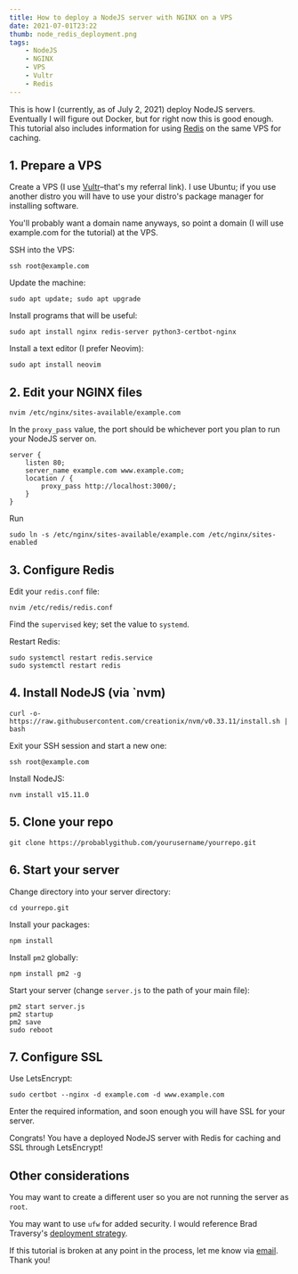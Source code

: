 ```yaml
---
title: How to deploy a NodeJS server with NGINX on a VPS
date: 2021-07-01T23:22
thumb: node_redis_deployment.png
tags: 
    - NodeJS
    - NGINX
    - VPS
    - Vultr
    - Redis
---
```


This is how I (currently, as of July 2, 2021) deploy NodeJS servers. Eventually I will figure out Docker, but for right now this is good enough. This tutorial also includes information for using [Redis](https://redis.io/) on the same VPS for caching.

## 1. Prepare a VPS
Create a VPS (I use [Vultr](https://www.vultr.com/?ref=8752906)–that's my referral link). I use Ubuntu; if you use another distro you will have to use your distro's package manager for installing software.

You'll probably want a domain name anyways, so point a domain (I will use example.com for the tutorial) at the VPS.

SSH into the VPS:

    ssh root@example.com

Update the machine:

    sudo apt update; sudo apt upgrade

Install programs that will be useful:

    sudo apt install nginx redis-server python3-certbot-nginx

Install a text editor (I prefer Neovim):

    sudo apt install neovim

## 2. Edit your NGINX files

    nvim /etc/nginx/sites-available/example.com

In the `proxy_pass` value, the port should be whichever port you plan to run your NodeJS server on.

```nginx
server {
    listen 80;
    server_name example.com www.example.com;
    location / {
        proxy_pass http://localhost:3000/;
    }
}
```

Run

    sudo ln -s /etc/nginx/sites-available/example.com /etc/nginx/sites-enabled

## 3. Configure Redis

Edit your `redis.conf` file:

    nvim /etc/redis/redis.conf

Find the `supervised` key; set the value to `systemd`.

Restart Redis:

    sudo systemctl restart redis.service
    sudo systemctl restart redis

## 4. Install NodeJS (via `nvm)

    curl -o- https://raw.githubusercontent.com/creationix/nvm/v0.33.11/install.sh | bash

Exit your SSH session and start a new one:

    ssh root@example.com

Install NodeJS:

    nvm install v15.11.0

## 5. Clone your repo

    git clone https://probablygithub.com/yourusername/yourrepo.git

## 6. Start your server

Change directory into your server directory:

    cd yourrepo.git

Install your packages:

    npm install

Install `pm2` globally:

    npm install pm2 -g

Start your server (change `server.js` to the path of your main file):

    pm2 start server.js
    pm2 startup
    pm2 save
    sudo reboot

## 7. Configure SSL

Use LetsEncrypt:

    sudo certbot --nginx -d example.com -d www.example.com

Enter the required information, and soon enough you will have SSL for your server.

Congrats! You have a deployed NodeJS server with Redis for caching and SSL through LetsEncrypt!

## Other considerations

You may want to create a different user so you are not running the server as `root`.

You may want to use `ufw` for added security. I would reference Brad Traversy's [deployment strategy](https://gist.github.com/bradtraversy/cd90d1ed3c462fe3bddd11bf8953a896).

If this tutorial is broken at any point in the process, let me know via [email](mailto:christopherkapic@gmail.com). Thank you!